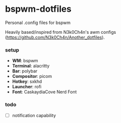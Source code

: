 # bspwm-dotfiles
Personal .config files for bspwm

Heavily based/inspired from N3k0Ch4n's awm configs (https://github.com/N3k0Ch4n/Another_dotfiles).

### setup
- **WM**: bspwm
- **Terminal**: alacritty
- **Bar**: polybar
- **Compositor**: picom
- **Hotkey**: sxkhd
- **Launcher**: rofi
- **Font**: CaskaydiaCove Nerd Font

### todo
-  [ ] notification capability


